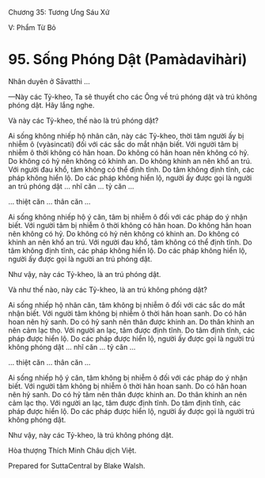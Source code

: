  

Chương 35: Tương Ưng Sáu Xứ

V: Phẩm Từ Bỏ

# 95\. Sống Phóng Dật (Pamàdavihàri)

Nhân duyên ở Sāvatthi …

—Này các Tỷ-kheo, Ta sẽ thuyết cho các Ông về trú phóng dật và trú không phóng dật. Hãy lắng nghe.

Và này các Tỷ-kheo, thế nào là trú phóng dật?

Ai sống không nhiếp hộ nhãn căn, này các Tỷ-kheo, thời tâm người ấy bị nhiễm ô (vyàsincati) đối với các sắc do mắt nhận biết. Với người tâm bị nhiễm ô thời không có hân hoan. Do không có hân hoan nên không có hỷ. Do không có hỷ nên không có khinh an. Do không khinh an nên khổ an trú. Với người đau khổ, tâm không có thể định tĩnh. Do tâm không định tĩnh, các pháp không hiển lộ. Do các pháp không hiển lộ, người ấy được gọi là người an trú phóng dật … nhĩ căn … tỷ căn …

… thiệt căn … thân căn …

Ai sống không nhiếp hộ ý căn, tâm bị nhiễm ô đối với các pháp do ý nhận biết. Với người tâm bị nhiễm ô thời không có hân hoan. Do không hân hoan nên không có hỷ. Do không có hỷ nên không có khinh an. Do không có khinh an nên khổ an trú. Với người đau khổ, tâm không có thể định tĩnh. Do tâm không định tĩnh, các pháp không hiển lộ. Do các pháp không hiển lộ, người ấy được gọi là người an trú phóng dật.

Như vậy, này các Tỷ-kheo, là an trú phóng dật.

Và như thế nào, này các Tỷ-kheo, là an trú không phóng dật?

Ai sống nhiếp hộ nhãn căn, tâm không bị nhiễm ô đối với các sắc do mắt nhận biết. Với người tâm không bị nhiễm ô thời hân hoan sanh. Do có hân hoan nên hỷ sanh. Do có hỷ sanh nên thân được khinh an. Do thân khinh an nên cảm lạc thọ. Với người an lạc, tâm được định tĩnh. Do tâm định tĩnh, các pháp được hiển lộ. Do các pháp được hiển lộ, người ấy được gọi là người trú không phóng dật … nhĩ căn … tỷ căn …

… thiệt căn … thân căn …

Ai sống nhiếp hộ ý căn, tâm không bị nhiễm ô đối với các pháp do ý nhận biết. Với người tâm không bị nhiễm ô thời hân hoan sanh. Do có hân hoan nên hỷ sanh. Do có hỷ tâm nên thân được khinh an. Do thân khinh an nên cảm lạc thọ. Với người an lạc, tâm được định tĩnh. Do tâm định tĩnh, các pháp được hiển lộ. Do các pháp được hiển lộ, người ấy được gọi là người trú không phóng dật.

Như vậy, này các Tỷ-kheo, là trú không phóng dật.

Hòa thượng Thích Minh Châu dịch Việt.

Prepared for SuttaCentral by Blake Walsh.